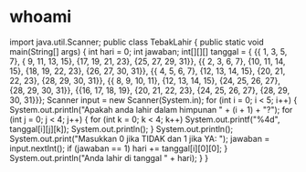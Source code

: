 # whoami
import java.util.Scanner;
public class TebakLahir {
    public static void main(String[] args) {
        int hari = 0;
        int jawaban;
        int[][][] tanggal = {
            {{ 1, 3, 5, 7},
             { 9, 11, 13, 15},
             {17, 19, 21, 23},
             {25, 27, 29, 31}},
            {{ 2, 3, 6, 7},
             {10, 11, 14, 15},
             {18, 19, 22, 23},
             {26, 27, 30, 31}},
            {{ 4, 5, 6, 7},
             {12, 13, 14, 15},
             {20, 21, 22, 23},
             {28, 29, 30, 31}},
            {{ 8, 9, 10, 11},
             {12, 13, 14, 15},
             {24, 25, 26, 27},
             {28, 29, 30, 31}},
            {{16, 17, 18, 19},
             {20, 21, 22, 23},
             {24, 25, 26, 27},
             {28, 29, 30, 31}}};
        Scanner input = new Scanner(System.in);
        for (int i = 0; i < 5; i++) {
            System.out.println("Apakah anda lahir dalam himpunan " + (i + 1) + "?");
            for (int j = 0; j < 4; j++) {
                for (int k = 0; k < 4; k++)
                    System.out.printf("%4d", tanggal[i][j][k]);
                System.out.println();
            }
            System.out.println();
            System.out.print("Masukkan 0 jika TIDAK dan 1 jika YA: ");
            jawaban = input.nextInt();
            if (jawaban == 1)
                hari += tanggal[i][0][0];
        }
        System.out.println("Anda lahir di tanggal " + hari);
    }
}
